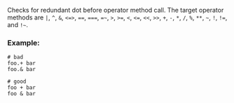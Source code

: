 Checks for redundant dot before operator method call.
The target operator methods are `|`, `^`, `&`, ``<=>``, `==`, `===`, `=~`, `>`, `>=`, `<`,
``<=``, `<<`, `>>`, `+`, `-`, `*`, `/`, `%`, `**`, `~`, `!`, `!=`, and `!~`.

### Example:

    # bad
    foo.+ bar
    foo.& bar

    # good
    foo + bar
    foo & bar
